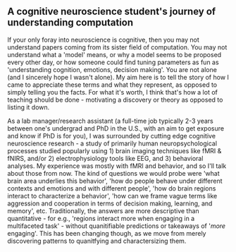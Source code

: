 ## A cognitive neuroscience student's journey of understanding computation

If your only foray into neuroscience is cognitive, then you may not understand papers coming from its sister field of computation. You may not understand what a 'model' means, or why a model seems to be proposed every other day, or how someone could find tuning parameters as fun as 'understanding cognition, emotions, decision making'. You are not alone (and I sincerely hope I wasn't alone). My aim here is to tell the story of how I came to appreciate these terms and what they represent, as opposed to simply telling you the facts. For what it's worth, I think that's how a lot of teaching should be done - motivating a discovery or theory as opposed to listing it down.


As a lab manager/research assistant (a full-time job typically 2-3 years between one's undergrad and PhD in the U.S., with an aim to get exposure and know if PhD is for you), I was surrounded by cutting edge cognitive neuroscience research - a study of primarily human neuropsychological processes studied popularly using 1) brain imaging techniques like fMRI & fNIRS, and/or 2) electrophysiology tools like EEG, and 3) behavioral analyses. My experience was mostly with fMRI and behavior, and so I'll talk about those from now. The kind of questions we would probe were 'what brain area underlies this behavior', 'how do people behave under different contexts and emotions and with different people', 'how do brain regions interact to characterize a behavior', 'how can we frame vague terms like aggression and cooperation in terms of decision making, learning, and memory', etc. Traditionally, the answers are more descriptive than quantitative - for e.g., 'regions interact more when engaging in a multifaceted task' - without quanitifiable predictions or takeaways of '_more_ engaging'. This has been changing though, as we move from merely discovering patterns to quanitfying and charactersizing them.
